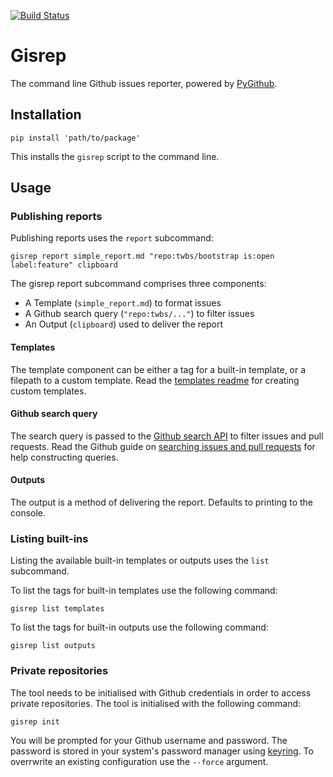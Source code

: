 [![Build Status](https://travis-ci.org/briggySmalls/gisrep.svg?branch=master)](https://travis-ci.org/briggySmalls/gisrep)

# Gisrep

The command line Github issues reporter, powered by [PyGithub](https://github.com/PyGithub/PyGithub).

## Installation

```
pip install 'path/to/package'
```

This installs the `gisrep` script to the command line.

## Usage

### Publishing reports

Publishing reports uses the `report` subcommand:

```
gisrep report simple_report.md "repo:twbs/bootstrap is:open label:feature" clipboard
```

The gisrep report subcommand comprises three components:

- A Template (`simple_report.md`) to format issues
- A Github search query (`"repo:twbs/..."`) to filter issues
- An Output (`clipboard`) used to deliver the report

#### Templates
The template component can be either a tag for a built-in template, or a filepath to a custom template. Read the [templates readme](gisrep/templates/README.md) for creating custom templates.

#### Github search query
The search query is passed to the [Github search API](https://developer.github.com/v3/search/#search-issues) to filter issues and pull requests. Read the Github guide on [searching issues and pull requests](https://help.github.com/articles/searching-issues-and-pull-requests/) for help constructing queries.

#### Outputs
The output is a method of delivering the report. Defaults to printing to the console.

### Listing built-ins

Listing the available built-in templates or outputs uses the `list` subcommand.

To list the tags for built-in templates use the following command:

```
gisrep list templates
```

To list the tags for built-in outputs use the following command:

```
gisrep list outputs
```

### Private repositories

The tool needs to be initialised with Github credentials in order to access private repositories. The tool is initialised with the following command:

```
gisrep init
```

You will be prompted for your Github username and password. The password is stored in your system's password manager using [keyring](https://pypi.python.org/pypi/keyring). To overrwrite an existing configuration use the `--force` argument.
